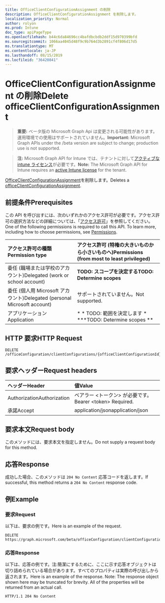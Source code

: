 ```yaml
---
title: OfficeClientConfigurationAssignment の削除
description: OfficeClientConfigurationAssignment を削除します。
localization_priority: Normal
author: rolyon
ms.prod: Intune
doc_type: apiPageType
ms.openlocfilehash: b44c6da84696cc4bafdbcbdb2ddf15d970399bfd
ms.sourcegitcommit: 1066aa4045d48f9c9b764d3b2891cf4f806d17d5
ms.translationtype: MT
ms.contentlocale: ja-JP
ms.lasthandoff: 08/15/2019
ms.locfileid: "36420841"
---
```

# <a name="delete-officeclientconfigurationassignment"></a><span data-ttu-id="52500-103">OfficeClientConfigurationAssignment の削除</span><span class="sxs-lookup"><span data-stu-id="52500-103">Delete officeClientConfigurationAssignment</span></span>

> <span data-ttu-id="52500-104">**重要:** ベータ版の Microsoft Graph Api は変更される可能性があります。運用環境での使用はサポートされていません。</span><span class="sxs-lookup"><span data-stu-id="52500-104">**Important:** Microsoft Graph APIs under the /beta version are subject to change; production use is not supported.</span></span>

> <span data-ttu-id="52500-105">**注:** Microsoft Graph API for Intune では、テナントに対して[アクティブな intune ライセンス](https://go.microsoft.com/fwlink/?linkid=839381)が必要です。</span><span class="sxs-lookup"><span data-stu-id="52500-105">**Note:** The Microsoft Graph API for Intune requires an [active Intune license](https://go.microsoft.com/fwlink/?linkid=839381) for the tenant.</span></span>

<span data-ttu-id="52500-106">[OfficeClientConfigurationAssignment](../resources/intune-cirrus-officeclientconfigurationassignment.md)を削除します。</span><span class="sxs-lookup"><span data-stu-id="52500-106">Deletes a [officeClientConfigurationAssignment](../resources/intune-cirrus-officeclientconfigurationassignment.md).</span></span>

## <a name="prerequisites"></a><span data-ttu-id="52500-107">前提条件</span><span class="sxs-lookup"><span data-stu-id="52500-107">Prerequisites</span></span>
<span data-ttu-id="52500-p101">この API を呼び出すには、次のいずれかのアクセス許可が必要です。アクセス許可の選択方法などの詳細については、「[アクセス許可](/graph/permissions-reference)」を参照してください。</span><span class="sxs-lookup"><span data-stu-id="52500-p101">One of the following permissions is required to call this API. To learn more, including how to choose permissions, see [Permissions](/graph/permissions-reference).</span></span>

|<span data-ttu-id="52500-110">アクセス許可の種類</span><span class="sxs-lookup"><span data-stu-id="52500-110">Permission type</span></span>|<span data-ttu-id="52500-111">アクセス許可 (特権の大きいものから小さいものへ)</span><span class="sxs-lookup"><span data-stu-id="52500-111">Permissions (from most to least privileged)</span></span>|
|:---|:---|
|<span data-ttu-id="52500-112">委任 (職場または学校のアカウント)</span><span class="sxs-lookup"><span data-stu-id="52500-112">Delegated (work or school account)</span></span>|<span data-ttu-id="52500-113">**TODO: スコープを決定する**</span><span class="sxs-lookup"><span data-stu-id="52500-113">**TODO: Determine scopes**</span></span>|
|<span data-ttu-id="52500-114">委任 (個人用 Microsoft アカウント)</span><span class="sxs-lookup"><span data-stu-id="52500-114">Delegated (personal Microsoft account)</span></span>|<span data-ttu-id="52500-115">サポートされていません。</span><span class="sxs-lookup"><span data-stu-id="52500-115">Not supported.</span></span>|
|<span data-ttu-id="52500-116">アプリケーション</span><span class="sxs-lookup"><span data-stu-id="52500-116">Application</span></span>|<span data-ttu-id="52500-117">\* \* TODO: 範囲を決定します \* \*</span><span class="sxs-lookup"><span data-stu-id="52500-117">\*\*TODO: Determine scopes \*\*</span></span>|

## <a name="http-request"></a><span data-ttu-id="52500-118">HTTP 要求</span><span class="sxs-lookup"><span data-stu-id="52500-118">HTTP Request</span></span>
<!-- {
  "blockType": "ignored"
}
-->
``` http
DELETE /officeConfiguration/clientConfigurations/{officeClientConfigurationId}/assignments/{officeClientConfigurationAssignmentId}
```

## <a name="request-headers"></a><span data-ttu-id="52500-119">要求ヘッダー</span><span class="sxs-lookup"><span data-stu-id="52500-119">Request headers</span></span>
|<span data-ttu-id="52500-120">ヘッダー</span><span class="sxs-lookup"><span data-stu-id="52500-120">Header</span></span>|<span data-ttu-id="52500-121">値</span><span class="sxs-lookup"><span data-stu-id="52500-121">Value</span></span>|
|:---|:---|
|<span data-ttu-id="52500-122">Authorization</span><span class="sxs-lookup"><span data-stu-id="52500-122">Authorization</span></span>|<span data-ttu-id="52500-123">ベアラー &lt;トークン&gt; が必要です。</span><span class="sxs-lookup"><span data-stu-id="52500-123">Bearer &lt;token&gt; Required.</span></span>|
|<span data-ttu-id="52500-124">承諾</span><span class="sxs-lookup"><span data-stu-id="52500-124">Accept</span></span>|<span data-ttu-id="52500-125">application/json</span><span class="sxs-lookup"><span data-stu-id="52500-125">application/json</span></span>|

## <a name="request-body"></a><span data-ttu-id="52500-126">要求本文</span><span class="sxs-lookup"><span data-stu-id="52500-126">Request body</span></span>
<span data-ttu-id="52500-127">このメソッドには、要求本文を指定しません。</span><span class="sxs-lookup"><span data-stu-id="52500-127">Do not supply a request body for this method.</span></span>

## <a name="response"></a><span data-ttu-id="52500-128">応答</span><span class="sxs-lookup"><span data-stu-id="52500-128">Response</span></span>
<span data-ttu-id="52500-129">成功した場合、このメソッドは `204 No Content` 応答コードを返します。</span><span class="sxs-lookup"><span data-stu-id="52500-129">If successful, this method returns a `204 No Content` response code.</span></span>

## <a name="example"></a><span data-ttu-id="52500-130">例</span><span class="sxs-lookup"><span data-stu-id="52500-130">Example</span></span>

### <a name="request"></a><span data-ttu-id="52500-131">要求</span><span class="sxs-lookup"><span data-stu-id="52500-131">Request</span></span>
<span data-ttu-id="52500-132">以下は、要求の例です。</span><span class="sxs-lookup"><span data-stu-id="52500-132">Here is an example of the request.</span></span>
``` http
DELETE https://graph.microsoft.com/beta/officeConfiguration/clientConfigurations/{officeClientConfigurationId}/assignments/{officeClientConfigurationAssignmentId}
```

### <a name="response"></a><span data-ttu-id="52500-133">応答</span><span class="sxs-lookup"><span data-stu-id="52500-133">Response</span></span>
<span data-ttu-id="52500-p102">以下は、応答の例です。注:簡潔にするために、ここに示す応答オブジェクトは切り詰められている場合があります。すべてのプロパティは実際の呼び出しから返されます。</span><span class="sxs-lookup"><span data-stu-id="52500-p102">Here is an example of the response. Note: The response object shown here may be truncated for brevity. All of the properties will be returned from an actual call.</span></span>
``` http
HTTP/1.1 204 No Content
```






